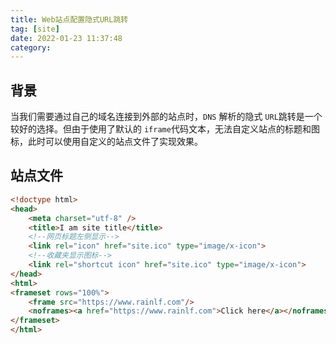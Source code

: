 ```yaml
---
title: Web站点配置隐式URL跳转
tag: [site]
date: 2022-01-23 11:37:48
category:
---
```


## 背景

当我们需要通过自己的域名连接到外部的站点时，`DNS` 解析的隐式 `URL`跳转是一个较好的选择。但由于使用了默认的 `iframe`代码文本，无法自定义站点的标题和图标，此时可以使用自定义的站点文件了实现效果。



## 站点文件

```html
<!doctype html>
<head>
    <meta charset="utf-8" />
    <title>I am site title</title>
    <!--网页标题左侧显示-->
    <link rel="icon" href="site.ico" type="image/x-icon">
    <!--收藏夹显示图标-->
    <link rel="shortcut icon" href="site.ico" type="image/x-icon">
</head>
<html>
<frameset rows="100%">
    <frame src="https://www.rainlf.com"/>
    <noframes><a href="https://www.rainlf.com">Click here</a></noframes>
</frameset>
</html>
```

